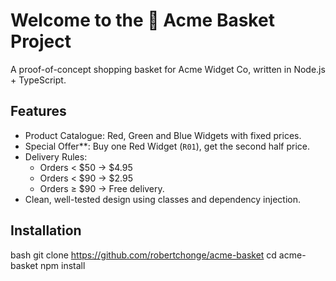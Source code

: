 # Welcome to the 🛒 Acme Basket Project

A proof-of-concept shopping basket for Acme Widget Co, written in Node.js + TypeScript.

## Features

- Product Catalogue: Red, Green and Blue Widgets with fixed prices.
- Special Offer**: Buy one Red Widget (`R01`), get the second half price.
- Delivery Rules:
  - Orders < $50  → $4.95
  - Orders < $90  → $2.95
  - Orders ≥ $90  → Free delivery.
- Clean, well-tested design using classes and dependency injection.

## Installation

bash
git clone <https://github.com/robertchonge/acme-basket>
cd acme-basket
npm install


